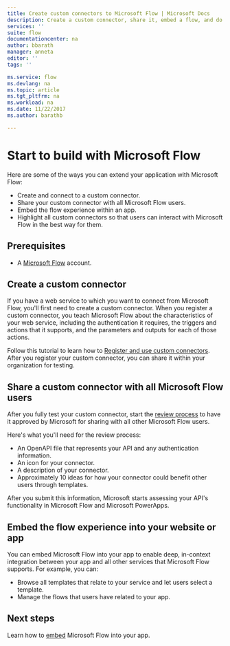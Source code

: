 ```yaml
---
title: Create custom connectors to Microsoft Flow | Microsoft Docs
description: Create a custom connector, share it, embed a flow, and do much more.
services: ''
suite: flow
documentationcenter: na
author: bbarath
manager: anneta
editor: ''
tags: ''

ms.service: flow
ms.devlang: na
ms.topic: article
ms.tgt_pltfrm: na
ms.workload: na
ms.date: 11/22/2017
ms.author: barathb

---
```

# Start to build with Microsoft Flow

Here are some of the ways you can extend your application with Microsoft Flow:

* Create and connect to a custom connector.
* Share your custom connector with all Microsoft Flow users.
* Embed the flow experience within an app.
* Highlight all custom connectors so that users can interact with Microsoft Flow in the best way for them.

## Prerequisites

* A [Microsoft Flow](https://flow.microsoft.com) account.

## Create a custom connector

If you have a web service to which you want to connect from Microsoft Flow, you'll first need to create a custom connector. When you register a custom connector, you teach Microsoft Flow about the characteristics of your web service, including the authentication it requires, the triggers and actions that it supports, and the parameters and outputs for each of those actions.

Follow this tutorial to learn how to [Register and use custom connectors](https://powerapps.microsoft.com/tutorials/register-custom-api/). After you register your custom connector, you can share it within your organization for testing.

## Share a custom connector with all Microsoft Flow users

After you fully test your custom connector, start the [review process](https://flow.microsoft.com/blog/calling-all-saas-apps-now-you-can-build-your-own-connector-for-flow-and-logic-apps/) to have it approved by Microsoft for sharing with all other Microsoft Flow users.

Here's what you'll need for the review process:

* An OpenAPI file that represents your API and any authentication information.
* An icon for your connector.
* A description of your connector.
* Approximately 10 ideas for how your connector could benefit other users through templates.

After you submit this information, Microsoft starts assessing your API's functionality in Microsoft Flow and Microsoft PowerApps.

## Embed the flow experience into your website or app

You can embed Microsoft Flow into your app to enable deep, in-context integration between your app and all other services that Microsoft Flow supports. For example, you can:

* Browse all templates that relate to your service and let users select a template.
* Manage the flows that users have related to your app.

## Next steps

Learn how to [embed](embed-flow-dev.md) Microsoft Flow into your app.
